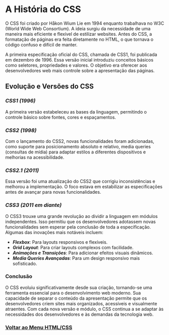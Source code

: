 # A História do CSS

O CSS foi criado por Håkon Wium Lie em 1994 enquanto trabalhava no W3C (World Wide Web Consortium). A ideia surgiu da necessidade de uma maneira mais eficiente e flexível de estilizar websites. Antes do CSS, a formatação de páginas era feita diretamente no HTML, o que tornava o código confuso e difícil de manter.

A primeira especificação oficial do CSS, chamada de CSS1, foi publicada em dezembro de 1996. Essa versão inicial introduziu conceitos básicos como seletores, propriedades e valores. O objetivo era oferecer aos desenvolvedores web mais controle sobre a apresentação das páginas.

## Evolução e Versões do CSS

### *CSS1 (1996)*  
A primeira versão estabeleceu as bases da linguagem, permitindo o controle básico sobre fontes, cores e espaçamentos.

### *CSS2 (1998)*  
Com o lançamento do CSS2, novas funcionalidades foram adicionadas, como suporte para posicionamento absoluto e relativo, media queries (consultas de mídia) para adaptar estilos a diferentes dispositivos e melhorias na acessibilidade.

### *CSS2.1 (2011)*  
Essa versão foi uma atualização do CSS2 que corrigiu inconsistências e melhorou a implementação. O foco estava em estabilizar as especificações antes de avançar para novas funcionalidades.

### *CSS3 (2011 em diante)*  
O CSS3 trouxe uma grande revolução ao dividir a linguagem em módulos independentes. Isso permitiu que os desenvolvedores adotassem novas funcionalidades sem esperar pela conclusão de toda a especificação. Algumas das inovações mais notáveis incluem:

- ***Flexbox***: Para layouts responsivos e flexíveis.
- ***Grid Layout***: Para criar layouts complexos com facilidade.
- ***Animações e Transições***: Para adicionar efeitos visuais dinâmicos.
- ***Media Queries Avançadas***: Para um design responsivo mais sofisticado.

### Conclusão

O CSS evoluiu significativamente desde sua criação, tornando-se uma ferramenta essencial para o desenvolvimento web moderno. Sua capacidade de separar o conteúdo da apresentação permite que os desenvolvedores criem sites mais organizados, acessíveis e visualmente atraentes. Com cada nova versão e módulo, o CSS continua a se adaptar às necessidades dos desenvolvedores e às demandas da tecnologia web.


### [Voltar ao Menu HTML/CSS](/HTML-CSS/menu_html-css.md)